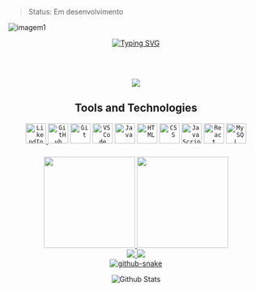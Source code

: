 > Status: Em desenvolvimento

![imagem1](https://github.com/MiiTHeRsZ/MiiTHeRsZ/assets/103009063/4bf37fa7-c66b-4e96-8ebd-6daaaa537af8)

<div align="center">
        <a href="https://git.io/typing-svg">
                <img src="https://readme-typing-svg.herokuapp.com?font=Fira+Code&size=40&duration=2000&pause=1000&color=9B19F7&center=true&vCenter=true&width=1000&lines=Hi%2C+I'm+Gusta+%3Ap;System+Analysis+and+Development+student;Brazilian+Developer;Cat+Lover+%3A3;Animes+%26+Games+%26+Alanzoka+%3C3" alt="Typing SVG" />
        </a>
</div>

<br><br>

<div align="center">
        <a href="https://github.com/miithersz">
                <img height="auto" src="https://readme-jokes.vercel.app/api?theme=dracula"/>
        </a>
</div>

<!-- Badges
github.com/MiiTHeRsZ/ColoredBadges
shields.io
-->

<!-- Icons
devicon.dev
vectorlogo.zone
skillicons.dev
flaticon.com
-->

<h2 align="center">Tools and Technologies</h2>

<p align="center">
        <a href="https://www.linkedin.com/in/gustavomiithleme/" target="_blank">
                <code><img title="LikendIn" src="https://cdn.jsdelivr.net/gh/devicons/devicon/icons/linkedin/linkedin-original.svg" width=40 height=40 /></code>
        </a>
        <code><img title="GitHub" src="https://cdn.jsdelivr.net/gh/devicons/devicon/icons/github/github-original.svg" width=40 height=40 /></code>
        <code><img title="Git" src="https://cdn.jsdelivr.net/gh/devicons/devicon/icons/git/git-original.svg" width=40 height=40 /></code>
        <code><img title="VSCode" src="https://cdn.jsdelivr.net/gh/devicons/devicon/icons/vscode/vscode-original.svg" width=40 height=40 /></code>
        <code><img title="Java" src="https://cdn.jsdelivr.net/gh/devicons/devicon/icons/java/java-original.svg" width=40 height=40></code>
        <code><img title="HTML" src="https://cdn.jsdelivr.net/gh/devicons/devicon/icons/html5/html5-original.svg" width=40 height=40 /></code>
        <code><img title="CSS" src="https://cdn.jsdelivr.net/gh/devicons/devicon/icons/css3/css3-original.svg" width=40 height=40 /></code>
        <code><img title="JavaScript" src="https://cdn.jsdelivr.net/gh/devicons/devicon/icons/javascript/javascript-original.svg" width=40 height=40 /></code>
        <code><img title="React" src="https://cdn.jsdelivr.net/gh/devicons/devicon/icons/react/react-original.svg" width=40 height=40 /></code>
        <code><img title="MySQL" src="https://cdn.jsdelivr.net/gh/devicons/devicon/icons/mysql/mysql-original.svg" width=40 height=40 /></code>
</p>



###

<!--
<div align="center">
<a href="https://github.com/miithersz">
<img height="auto" src=""/>
<img height="auto" src=""/>
</a>
</div>
-->

<div align="center">
        <a href="https://github.com/miithersz">
                <img height="180em" src="https://github-readme-stats.vercel.app/api?username=miithersz&include_all_commits=true&count_private=true&show_icons=true&theme=radical"/>
                <img height="180em" src="https://github-readme-stats.vercel.app/api/top-langs/?username=miithersz&layout=compact&theme=radical"/>
        </a>
</div>

<div align="center">
        <a href="https://github.com/miithersz">
                <img height="auto" src="https://streak-stats.demolab.com?user=miithersz&theme=radical"/>
                <img height="auto" src="https://streak-stats.demolab.com?user=miithersz&theme=dracula&mode=weekly"/>
        </a>
</div>

<!--
# Repos

<div align="center">
        <a href="https://github.com/miithersz">
                <img height="auto" src="https://github-readme-stats.vercel.app/api/pin/?username=miithersz&repo=Projeto-Integrador---Jogo-RPG&show_owner=true&theme=radical"/>
                <img height="auto" src="https://github-readme-stats.vercel.app/api/pin/?username=miithersz&repo=Projeto-Integrador---Jogo-RPG&show_owner=true&theme=dracula"/>
        </a>
</div>
-->

<div align="center">
        <a href="https://github.com/miithersz">
<!--                 <picture>
                        <source media="(prefers-color-scheme: light)" srcset="https://github.com/miithersz/miithersz/blob/output/github-contribution-grid-snake.svg">
                        <img alt="github-snake" src="https://github.com/miithersz/miithersz/blob/output/github-contribution-grid-snake-dark.svg">
                </picture> -->
                <picture>
                        <source media="(prefers-color-scheme: dark)" srcset="github-snake-dark.svg" />
                        <source media="(prefers-color-scheme: light)" srcset="github-snake.svg" />
                        <img alt="github-snake" src="github-snake.svg" />
                </picture>
        </a>
</div>

<p align="center">
        <img src="https://raw.githubusercontent.com/mayhemantt/mayhemantt/Update/svg/Bottom.svg" alt="Github Stats" />
</p>
